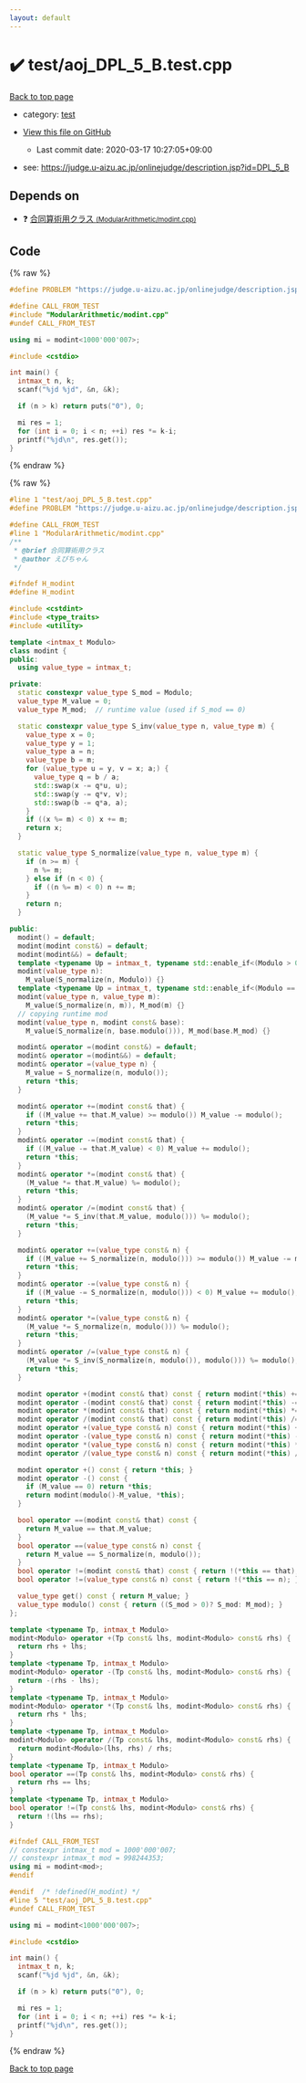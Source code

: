 ```yaml
---
layout: default
---
```


<!-- mathjax config similar to math.stackexchange -->
<script type="text/javascript" async
  src="https://cdnjs.cloudflare.com/ajax/libs/mathjax/2.7.5/MathJax.js?config=TeX-MML-AM_CHTML">
</script>
<script type="text/x-mathjax-config">
  MathJax.Hub.Config({
    TeX: { equationNumbers: { autoNumber: "AMS" }},
    tex2jax: {
      inlineMath: [ ['$','$'] ],
      processEscapes: true
    },
    "HTML-CSS": { matchFontHeight: false },
    displayAlign: "left",
    displayIndent: "2em"
  });
</script>

<script type="text/javascript" src="https://cdnjs.cloudflare.com/ajax/libs/jquery/3.4.1/jquery.min.js"></script>
<script src="https://cdn.jsdelivr.net/npm/jquery-balloon-js@1.1.2/jquery.balloon.min.js" integrity="sha256-ZEYs9VrgAeNuPvs15E39OsyOJaIkXEEt10fzxJ20+2I=" crossorigin="anonymous"></script>
<script type="text/javascript" src="../../assets/js/copy-button.js"></script>
<link rel="stylesheet" href="../../assets/css/copy-button.css" />


# :heavy_check_mark: test/aoj_DPL_5_B.test.cpp

<a href="../../index.html">Back to top page</a>

* category: <a href="../../index.html#098f6bcd4621d373cade4e832627b4f6">test</a>
* <a href="{{ site.github.repository_url }}/blob/master/test/aoj_DPL_5_B.test.cpp">View this file on GitHub</a>
    - Last commit date: 2020-03-17 10:27:05+09:00


* see: <a href="https://judge.u-aizu.ac.jp/onlinejudge/description.jsp?id=DPL_5_B">https://judge.u-aizu.ac.jp/onlinejudge/description.jsp?id=DPL_5_B</a>


## Depends on

* :question: <a href="../../library/ModularArithmetic/modint.cpp.html">合同算術用クラス <small>(ModularArithmetic/modint.cpp)</small></a>


## Code

<a id="unbundled"></a>
{% raw %}
```cpp
#define PROBLEM "https://judge.u-aizu.ac.jp/onlinejudge/description.jsp?id=DPL_5_B"

#define CALL_FROM_TEST
#include "ModularArithmetic/modint.cpp"
#undef CALL_FROM_TEST

using mi = modint<1000'000'007>;

#include <cstdio>

int main() {
  intmax_t n, k;
  scanf("%jd %jd", &n, &k);

  if (n > k) return puts("0"), 0;

  mi res = 1;
  for (int i = 0; i < n; ++i) res *= k-i;
  printf("%jd\n", res.get());
}

```
{% endraw %}

<a id="bundled"></a>
{% raw %}
```cpp
#line 1 "test/aoj_DPL_5_B.test.cpp"
#define PROBLEM "https://judge.u-aizu.ac.jp/onlinejudge/description.jsp?id=DPL_5_B"

#define CALL_FROM_TEST
#line 1 "ModularArithmetic/modint.cpp"
/**
 * @brief 合同算術用クラス
 * @author えびちゃん
 */

#ifndef H_modint
#define H_modint

#include <cstdint>
#include <type_traits>
#include <utility>

template <intmax_t Modulo>
class modint {
public:
  using value_type = intmax_t;

private:
  static constexpr value_type S_mod = Modulo;
  value_type M_value = 0;
  value_type M_mod;  // runtime value (used if S_mod == 0)

  static constexpr value_type S_inv(value_type n, value_type m) {
    value_type x = 0;
    value_type y = 1;
    value_type a = n;
    value_type b = m;
    for (value_type u = y, v = x; a;) {
      value_type q = b / a;
      std::swap(x -= q*u, u);
      std::swap(y -= q*v, v);
      std::swap(b -= q*a, a);
    }
    if ((x %= m) < 0) x += m;
    return x;
  }

  static value_type S_normalize(value_type n, value_type m) {
    if (n >= m) {
      n %= m;
    } else if (n < 0) {
      if ((n %= m) < 0) n += m;
    }
    return n;
  }

public:
  modint() = default;
  modint(modint const&) = default;
  modint(modint&&) = default;
  template <typename Up = intmax_t, typename std::enable_if<(Modulo > 0), Up>::type* = nullptr>
  modint(value_type n):
    M_value(S_normalize(n, Modulo)) {}
  template <typename Up = intmax_t, typename std::enable_if<(Modulo == 0), Up>::type* = nullptr>
  modint(value_type n, value_type m):
    M_value(S_normalize(n, m)), M_mod(m) {}
  // copying runtime mod
  modint(value_type n, modint const& base):
    M_value(S_normalize(n, base.modulo())), M_mod(base.M_mod) {}

  modint& operator =(modint const&) = default;
  modint& operator =(modint&&) = default;
  modint& operator =(value_type n) {
    M_value = S_normalize(n, modulo());
    return *this;
  }

  modint& operator +=(modint const& that) {
    if ((M_value += that.M_value) >= modulo()) M_value -= modulo();
    return *this;
  }
  modint& operator -=(modint const& that) {
    if ((M_value -= that.M_value) < 0) M_value += modulo();
    return *this;
  }
  modint& operator *=(modint const& that) {
    (M_value *= that.M_value) %= modulo();
    return *this;
  }
  modint& operator /=(modint const& that) {
    (M_value *= S_inv(that.M_value, modulo())) %= modulo();
    return *this;
  }

  modint& operator +=(value_type const& n) {
    if ((M_value += S_normalize(n, modulo())) >= modulo()) M_value -= modulo();
    return *this;
  }
  modint& operator -=(value_type const& n) {
    if ((M_value -= S_normalize(n, modulo())) < 0) M_value += modulo();
    return *this;
  }
  modint& operator *=(value_type const& n) {
    (M_value *= S_normalize(n, modulo())) %= modulo();
    return *this;
  }
  modint& operator /=(value_type const& n) {
    (M_value *= S_inv(S_normalize(n, modulo()), modulo())) %= modulo();
    return *this;
  }

  modint operator +(modint const& that) const { return modint(*this) += that; }
  modint operator -(modint const& that) const { return modint(*this) -= that; }
  modint operator *(modint const& that) const { return modint(*this) *= that; }
  modint operator /(modint const& that) const { return modint(*this) /= that; }
  modint operator +(value_type const& n) const { return modint(*this) += n; }
  modint operator -(value_type const& n) const { return modint(*this) -= n; }
  modint operator *(value_type const& n) const { return modint(*this) *= n; }
  modint operator /(value_type const& n) const { return modint(*this) /= n; }

  modint operator +() const { return *this; }
  modint operator -() const {
    if (M_value == 0) return *this;
    return modint(modulo()-M_value, *this);
  }

  bool operator ==(modint const& that) const {
    return M_value == that.M_value;
  }
  bool operator ==(value_type const& n) const {
    return M_value == S_normalize(n, modulo());
  }
  bool operator !=(modint const& that) const { return !(*this == that); }
  bool operator !=(value_type const& n) const { return !(*this == n); }

  value_type get() const { return M_value; }
  value_type modulo() const { return ((S_mod > 0)? S_mod: M_mod); }
};

template <typename Tp, intmax_t Modulo>
modint<Modulo> operator +(Tp const& lhs, modint<Modulo> const& rhs) {
  return rhs + lhs;
}
template <typename Tp, intmax_t Modulo>
modint<Modulo> operator -(Tp const& lhs, modint<Modulo> const& rhs) {
  return -(rhs - lhs);
}
template <typename Tp, intmax_t Modulo>
modint<Modulo> operator *(Tp const& lhs, modint<Modulo> const& rhs) {
  return rhs * lhs;
}
template <typename Tp, intmax_t Modulo>
modint<Modulo> operator /(Tp const& lhs, modint<Modulo> const& rhs) {
  return modint<Modulo>(lhs, rhs) / rhs;
}
template <typename Tp, intmax_t Modulo>
bool operator ==(Tp const& lhs, modint<Modulo> const& rhs) {
  return rhs == lhs;
}
template <typename Tp, intmax_t Modulo>
bool operator !=(Tp const& lhs, modint<Modulo> const& rhs) {
  return !(lhs == rhs);
}

#ifndef CALL_FROM_TEST
// constexpr intmax_t mod = 1000'000'007;
// constexpr intmax_t mod = 998244353;
using mi = modint<mod>;
#endif

#endif  /* !defined(H_modint) */
#line 5 "test/aoj_DPL_5_B.test.cpp"
#undef CALL_FROM_TEST

using mi = modint<1000'000'007>;

#include <cstdio>

int main() {
  intmax_t n, k;
  scanf("%jd %jd", &n, &k);

  if (n > k) return puts("0"), 0;

  mi res = 1;
  for (int i = 0; i < n; ++i) res *= k-i;
  printf("%jd\n", res.get());
}

```
{% endraw %}

<a href="../../index.html">Back to top page</a>


